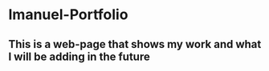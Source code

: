 # Imanuel-Portfolio

## This is a web-page that shows my work and what I will be adding in the future
